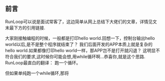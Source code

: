 ## 前言

RunLoop可以说是面试常客了，这边简单从网上总结下大佬们的文章，详情见文末最下方的引用链接.

大家刚接触编程的时候，一般都是打印hello world.回想一下，控制台输出hello world以后,是不是整个程序就结束了？
我们后面开发的APP本质上就是复杂的hello world.如果都像打印hello world一样，那APP岂不是打开就闪退？
这明显不符合我们的要求,这时候你可能会想,用while循环啊...恭喜你,就是这个思路.
RunLoop最直白的翻译： 跑一个循环。

但如果单纯跑一个while循环,那将
